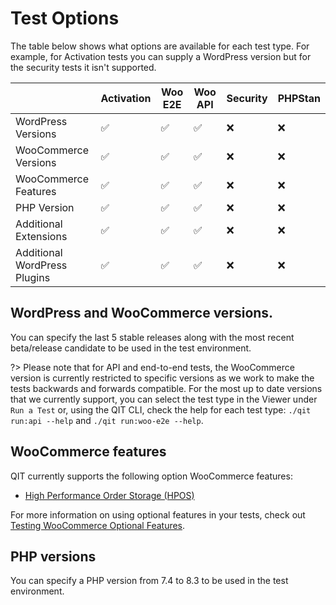 # Test Options

The table below shows what options are available for each test type. For example, for Activation tests you can supply a WordPress version but for the security tests it isn't supported.

|                              | Activation | Woo E2E | Woo API | Security | PHPStan |
| ---------------------------- | ---------- |---------|---------| -------- | ------- |
| WordPress Versions           | ✅         | ✅       | ✅       | ❌       | ❌      |
| WooCommerce Versions         | ✅         | ✅       | ✅       | ❌       | ❌      |
| WooCommerce Features         | ✅         | ✅       | ✅       | ❌       | ❌      |
| PHP Version                  | ✅         | ✅       | ✅       | ❌       | ❌      |
| Additional Extensions        | ✅         | ✅       | ✅       | ❌       | ❌      |
| Additional WordPress Plugins | ✅         | ✅       | ✅       | ❌       | ❌      |

## WordPress and WooCommerce versions.

You can specify the last 5 stable releases along with the most recent beta/release candidate to be used in the test environment.

?> Please note that for API and end-to-end tests, the WooCommerce version is currently restricted to specific versions as we work to make the tests backwards and forwards compatible. For the most up to date versions that we currently support, you can select the test type in the Viewer under `Run a Test` or, using the QIT CLI, check the help for each test type: `./qit run:api --help` and `./qit run:woo-e2e --help`.

## WooCommerce features

QIT currently supports the following option WooCommerce features:

- [High Performance Order Storage (HPOS)](https://developer.woocommerce.com/roadmap/high-performance-order-storage/)

For more information on using optional features in your tests, check out [Testing WooCommerce Optional Features](cli/running-tests?id=using-optional-features).

## PHP versions

You can specify a PHP version from 7.4 to 8.3 to be used in the test environment.
